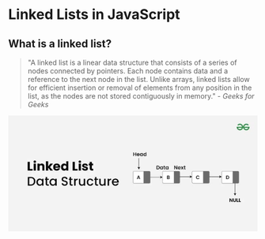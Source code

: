 # Linked Lists in JavaScript

## What is a linked list?

> "A linked list is a linear data structure that consists of a series of nodes connected by pointers. Each node contains data and a reference to the next node in the list. Unlike arrays, linked lists allow for efficient insertion or removal of elements from any position in the list, as the nodes are not stored contiguously in memory." - _Geeks for Geeks_

![Linked list illustration](src/assets/linked-list-illustration.png)
